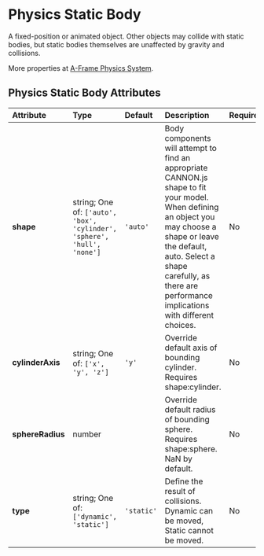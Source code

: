 
Physics Static Body
===================


A fixed-position or animated object. Other objects may collide with static bodies, but static bodies themselves are unaffected by gravity and collisions.

More properties at <a href='https://github.com/c-frame/aframe-physics-system/blob/master/CannonDriver.md'>A-Frame Physics System</a>.

Physics Static Body Attributes
-------------------------------

|Attribute|Type|Default|Description|Required|
| :--- | :--- | :--- | :--- | :--- |
|**shape**|string; One of: ```['auto', 'box', 'cylinder', 'sphere', 'hull', 'none']```|```'auto'```|Body components will attempt to find an appropriate CANNON.js shape to fit your model. When defining an object you may choose a shape or leave the default, auto. Select a shape carefully, as there are performance implications with different choices.|No|
|**cylinderAxis**|string; One of: ```['x', 'y', 'z']```|```'y'```|Override default axis of bounding cylinder. Requires shape:cylinder.|No|
|**sphereRadius**|number||Override default radius of bounding sphere. Requires shape:sphere. NaN by default.|No|
|**type**|string; One of: ```['dynamic', 'static']```|```'static'```|Define the result of collisions. Dynamic can be moved, Static cannot be moved.|No|
